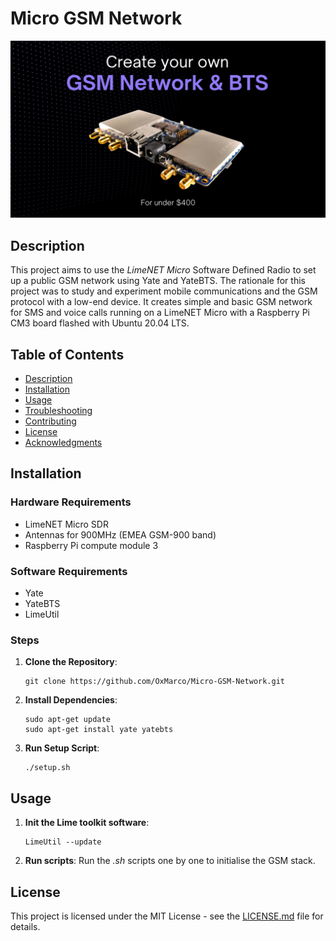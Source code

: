 # Micro GSM Network
![Header](./header.png)

## Description

This project aims to use the *LimeNET Micro* Software Defined Radio to set up a public GSM network using Yate and YateBTS. The rationale for this project was to study and experiment mobile communications and the GSM protocol with a low-end device.
It creates simple and basic GSM network for SMS and voice calls running on a LimeNET Micro with a Raspberry Pi CM3 board flashed with Ubuntu 20.04 LTS.

## Table of Contents

- [Description](#description)
- [Installation](#installation)
- [Usage](#usage)
- [Troubleshooting](#troubleshooting)
- [Contributing](#contributing)
- [License](#license)
- [Acknowledgments](#acknowledgments)

## Installation

### Hardware Requirements
- LimeNET Micro SDR
- Antennas for 900MHz (EMEA GSM-900 band)
- Raspberry Pi compute module 3

### Software Requirements
- Yate
- YateBTS
- LimeUtil

### Steps

1. **Clone the Repository**:  
    ```
    git clone https://github.com/OxMarco/Micro-GSM-Network.git
    ```
   
2. **Install Dependencies**:  
    ```
    sudo apt-get update
    sudo apt-get install yate yatebts
    ```
   
3. **Run Setup Script**:  
    ```
    ./setup.sh
    ```

## Usage

1. **Init the Lime toolkit software**:  
    ```
    LimeUtil --update
    ```

2. **Run scripts**:
	Run the *.sh* scripts one by one to initialise the GSM stack.

## License

This project is licensed under the MIT License - see the [LICENSE.md](LICENSE.md) file for details.
